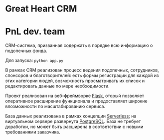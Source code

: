 # Great Heart CRM

# PnL dev. team

CRM-система, призванная содержать в порядке всю информацию о подопечных фонда.

Для запуска: ```python app.py```

В рамках CRM реализован процесс ведения подопечных, сотрудников, спонсоров и благотворителей: есть формы регистрации для каждой из этих категории людей, возможность просматривать их список и редактировать данные по мере необходимости.

Проект реализован на веб-фреймворке [Flask](http://flask.pocoo.org/), оторый позволяет оперативное расширение функционала и предоставляет широкие влозможности по масштабированию сервиса.

База данных реализована в рамках концепции [Serverless](https://en.wikipedia.org/wiki/Serverless_computing); на виртуальном сервере развернута [PostgreSQL](https://www.postgresql.org). База не требует доработки, но может быть расширена в соответствии с новыми требованиями заказчика.